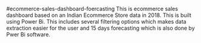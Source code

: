 #ecommerce-sales-dashboard-foercasting
This is ecommerce sales dashboard based on an Indian Ecommerce Store data in 2018.
This is built using Power Bi.
This includes several filtering options which makes data extraction easier for the user and 15 days forecasting which is also done by Pwer Bi software.
